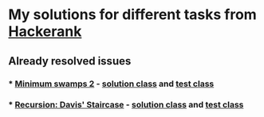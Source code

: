 # My solutions for different tasks from [Hackerank](https://www.hackerrank.com/dashboard)

## Already resolved issues
### * [Minimum swamps 2](https://www.hackerrank.com/challenges/minimum-swaps-2/problem?isFullScreen=true&h_l=interview&playlist_slugs%5B%5D=interview-preparation-kit&playlist_slugs%5B%5D=arrays) - [solution class](https://github.com/13andrew13/roadmap-hackerank-tasks/blob/main/src/main/java/com/andrew/hackerank/minimumswamps2/Solution.java) and [test class](https://github.com/13andrew13/roadmap-hackerank-tasks/blob/main/src/test/java/com/andrew/hackerank/minimumswamps2/SolutionTest.java)
### * [Recursion: Davis' Staircase](https://www.hackerrank.com/challenges/ctci-recursive-staircase/problem?isFullScreen=true&h_l=interview&playlist_slugs%5B%5D=interview-preparation-kit&playlist_slugs%5B%5D=recursion-backtracking) - [solution class](https://github.com/13andrew13/roadmap-hackerank-tasks/blob/main/src/main/java/com/andrew/hackerank/davisstaircase/Solution.java) and [test class](https://github.com/13andrew13/roadmap-hackerank-tasks/blob/main/src/test/java/com/andrew/hackerank/davisstaircase/SolutionTest.java)
